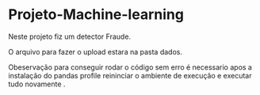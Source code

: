 # Projeto-Machine-learning
Neste projeto fiz um detector Fraude.

O arquivo para fazer o upload estara na pasta dados.

Obeservação para conseguir rodar o código sem erro é necessario apos a 
instalação do pandas profile reininciar o ambiente de execução e executar tudo novamente .


